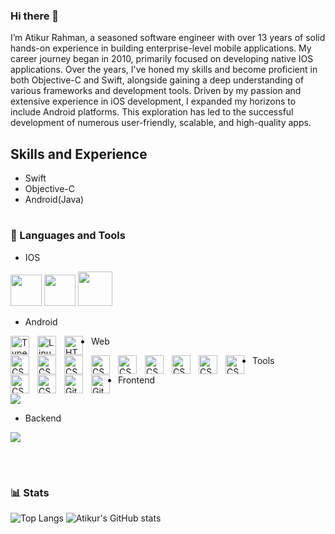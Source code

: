 ### Hi there 👋

I’m Atikur Rahman, a seasoned software engineer with over 13 years of solid hands-on experience in building enterprise-level mobile applications. My career journey began in 2010, primarily focused on developing native IOS applications. Over the years, I've honed my skills and become proficient in both Objective-C and Swift, alongside gaining a deep understanding of various frameworks and development tools. Driven by my passion and extensive experience in iOS development, I expanded my horizons to include Android platforms. This exploration has led to the successful development of numerous user-friendly, scalable, and high-quality apps.

## Skills and Experience
* Swift
* Objective-C
* Android(Java)

#

### 🧰 Languages and Tools
- IOS
<p align="left">
    <img width="50px" src="https://cdn.jsdelivr.net/gh/devicons/devicon/icons/swift/swift-original.svg"/>
    <img width="50px" src="https://cdn.jsdelivr.net/gh/devicons/devicon/icons/objectivec/objectivec-plain.svg"/>
    <img width="55px" src="https://cdn.jsdelivr.net/gh/devicons/devicon/icons/xcode/xcode-original.svg"/>
</p>


- Android

<img align="left" alt="TypeScript" width="30px" style="padding-right:10px;" src="https://cdn.jsdelivr.net/gh/devicons/devicon/icons/java/java-original.svg" />
<img align="left" alt="Linux" width="30px" style="padding-right:10px;" src="https://cdn.jsdelivr.net/gh/devicons/devicon/icons/android/android-original.svg" />
<img align="left" alt="HTML" width="30px" style="padding-right:10px;" src="https://cdn.jsdelivr.net/gh/devicons/devicon/icons/androidstudio/androidstudio-original.svg" />


- Web
  
<img align="left" alt="CSS" width="30px" style="padding-right:10px;" src="https://cdn.jsdelivr.net/gh/devicons/devicon/icons/php/php-original.svg" />
<img align="left" alt="CSS" width="30px" style="padding-right:10px;" src="https://cdn.jsdelivr.net/gh/devicons/devicon/icons/laravel/laravel-plain-wordmark.svg" />
<img align="left" alt="CSS" width="30px" style="padding-right:10px;" src="https://cdn.jsdelivr.net/gh/devicons/devicon/icons/javascript/javascript-original.svg" />
<img align="left" alt="CSS" width="30px" style="padding-right:10px;" src="https://cdn.jsdelivr.net/gh/devicons/devicon/icons/jquery/jquery-plain-wordmark.svg" />
<img align="left" alt="CSS" width="30px" style="padding-right:10px;" src="https://cdn.jsdelivr.net/gh/devicons/devicon/icons/mysql/mysql-original-wordmark.svg" />
<img align="left" alt="CSS" width="30px" style="padding-right:10px;" src="https://cdn.jsdelivr.net/gh/devicons/devicon/icons/sqlite/sqlite-original-wordmark.svg" />
<img align="left" alt="CSS" width="30px" style="padding-right:10px;" src="https://cdn.jsdelivr.net/gh/devicons/devicon/icons/html5/html5-plain-wordmark.svg" />
<img align="left" alt="CSS" width="30px" style="padding-right:10px;" src="https://cdn.jsdelivr.net/gh/devicons/devicon/icons/css3/css3-plain.svg" />
<img align="left" alt="CSS" width="30px" style="padding-right:10px;" src="https://cdn.jsdelivr.net/gh/devicons/devicon/icons/nodejs/nodejs-original-wordmark.svg" />


- Tools
  
<img align="left" alt="CSS" width="30px" style="padding-right:10px;" src="https://skillicons.dev/icons?i=postman" />
<img align="left" alt="CSS" width="30px" style="padding-right:10px;" src="https://cdn.jsdelivr.net/gh/devicons/devicon/icons/socketio/socketio-original-wordmark.svg" />
<img align="left" alt="Git" width="30px" style="padding-right:10px;" src="https://cdn.jsdelivr.net/gh/devicons/devicon/icons/git/git-original.svg" />
<img align="left" alt="GitHub" width="30px" style="padding-right:10px;" src="https://cdn.jsdelivr.net/gh/devicons/devicon/icons/github/github-original.svg" />

- Frontend
<p align="left">
  <a href="https://skillicons.dev">
    <img src="https://skillicons.dev/icons?i=ts,js,react,nextjs,redux,tailwind,materialui" />
  </a>
</p>

- Backend
<p align="left">
  <a href="https://skillicons.dev">
    <img src="https://skillicons.dev/icons?i=php,laravel,java,nodejs,py,spring,flask,fastapi,express,nestjs" />
  </a>
</p>

<br />

#

### 📊 Stats

![Top Langs](https://github-readme-stats.vercel.app/api/top-langs/?username=devatikurrahman&layout=compact)
![Atikur's GitHub stats](https://github-readme-stats.vercel.app/api?username=devatikurrahman&show_icons=true&theme=gruvbox)
